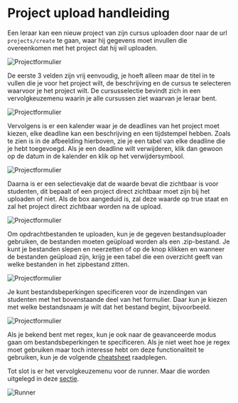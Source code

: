 # Project upload handleiding
Een leraar kan een nieuw project van zijn cursus uploaden door naar de url `projects/create` te gaan, waar hij gegevens moet invullen die overeenkomen met het project dat hij wil uploaden.

![Projectformulier](/img/project_form_1.png)

De eerste 3 velden zijn vrij eenvoudig, je hoeft alleen maar de titel in te vullen die je voor het project wilt, de beschrijving en de cursus te selecteren waarvoor je het project wilt. De cursusselectie bevindt zich in een vervolgkeuzemenu waarin je alle cursussen ziet waarvan je leraar bent.

![Projectformulier](/img/project_form_2.png)

Vervolgens is er een kalender waar je de deadlines van het project moet kiezen, elke deadline kan een beschrijving en een tijdstempel hebben. Zoals te zien is in de afbeelding hierboven, zie je een tabel van elke deadline die je hebt toegevoegd. Als je een deadline wilt verwijderen, klik dan gewoon op de datum in de kalender en klik op het verwijdersymbool.

![Projectformulier](/img/project_upload_form_3.png)

Daarna is er een selectievakje dat de waarde bevat die zichtbaar is voor studenten, dit bepaalt of een project direct zichtbaar moet zijn bij het uploaden of niet.
Als de box aangeduid is, zal deze waarde op true staat en zal het project direct zichtbaar worden na de upload.

![Projectformulier](/img/project_upload_form_4.png)

Om opdrachtbestanden te uploaden, kun je de gegeven bestandsuploader gebruiken, de bestanden moeten geüpload worden als een .zip-bestand. Je kunt je bestanden slepen en neerzetten of op de knop klikken en wanneer de bestanden geüpload zijn, krijg je een tabel die een overzicht geeft van welke bestanden in het zipbestand zitten.

![Projectformulier](/img/project_upload_form_5.png)

Je kunt bestandsbeperkingen specificeren voor de inzendingen van studenten met het bovenstaande deel van het formulier. Daar kun je kiezen met welke bestandsnaam je wilt dat het bestand begint, bijvoorbeeld.

![Projectformulier](/img/project_upload_form_6.png)

Als je bekend bent met regex, kun je ook naar de geavanceerde modus gaan om bestandsbeperkingen te specificeren. Als je niet weet hoe je regex moet gebruiken maar toch interesse hebt om deze functionaliteit te gebruiken, kun je de volgende [cheatsheet](https://cheatography.com/davechild/cheat-sheets/regular-expressions/) raadplegen.

Tot slot is er het vervolgkeuzemenu voor de runner. Maar die worden uitgelegd in deze [sectie](/docs/category/evaluators).

![Runner](/img/project_upload_form_7.png)
